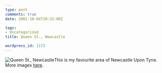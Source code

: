 ```yaml
---
type: post
comments: true
date: 2001-10-04T20:32:00Z

tags:
- Uncategorized
title: Queen St., Newcastle

wordpress_id: 1173
---
```


![Queen St., Newcastle](city/DHA0034.jpg)This is my favourite area of Newcastle Upon Tyne. More images [here](city/).

